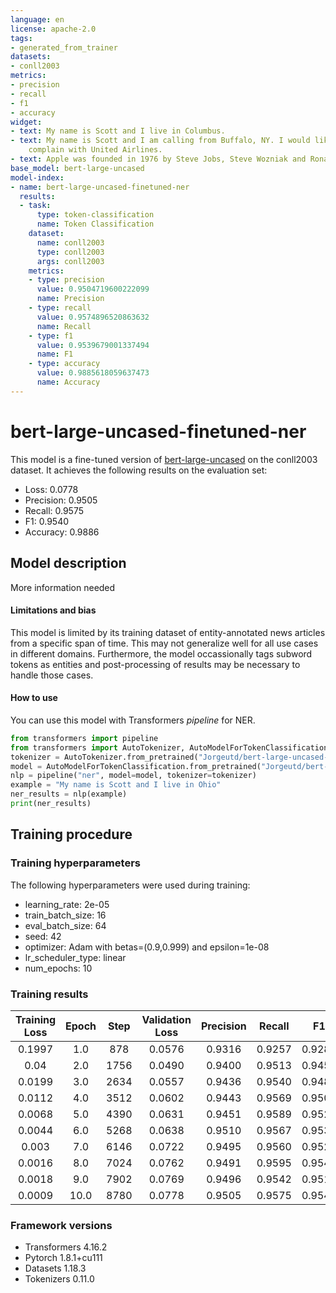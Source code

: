 ```yaml
---
language: en
license: apache-2.0
tags:
- generated_from_trainer
datasets:
- conll2003
metrics:
- precision
- recall
- f1
- accuracy
widget:
- text: My name is Scott and I live in Columbus.
- text: My name is Scott and I am calling from Buffalo, NY. I would like to file a
    complain with United Airlines.
- text: Apple was founded in 1976 by Steve Jobs, Steve Wozniak and Ronald Wayne.
base_model: bert-large-uncased
model-index:
- name: bert-large-uncased-finetuned-ner
  results:
  - task:
      type: token-classification
      name: Token Classification
    dataset:
      name: conll2003
      type: conll2003
      args: conll2003
    metrics:
    - type: precision
      value: 0.9504719600222099
      name: Precision
    - type: recall
      value: 0.9574896520863632
      name: Recall
    - type: f1
      value: 0.9539679001337494
      name: F1
    - type: accuracy
      value: 0.9885618059637473
      name: Accuracy
---
```


<!-- This model card has been generated automatically according to the information the Trainer had access to. You
should probably proofread and complete it, then remove this comment. -->

# bert-large-uncased-finetuned-ner

This model is a fine-tuned version of [bert-large-uncased](https://huggingface.co/bert-large-uncased) on the conll2003 dataset.
It achieves the following results on the evaluation set:
- Loss: 0.0778
- Precision: 0.9505
- Recall: 0.9575
- F1: 0.9540
- Accuracy: 0.9886

## Model description

More information needed

#### Limitations and bias

This model is limited by its training dataset of entity-annotated news articles from a specific span of time. This may not generalize well for all use cases in different domains. Furthermore, the model occassionally tags subword tokens as entities and post-processing of results may be necessary to handle those cases. 


#### How to use

You can use this model with Transformers *pipeline* for NER.

```python
from transformers import pipeline
from transformers import AutoTokenizer, AutoModelForTokenClassification
tokenizer = AutoTokenizer.from_pretrained("Jorgeutd/bert-large-uncased-finetuned-ner")
model = AutoModelForTokenClassification.from_pretrained("Jorgeutd/bert-large-uncased-finetuned-ner")
nlp = pipeline("ner", model=model, tokenizer=tokenizer)
example = "My name is Scott and I live in Ohio"
ner_results = nlp(example)
print(ner_results)
```


## Training procedure

### Training hyperparameters

The following hyperparameters were used during training:
- learning_rate: 2e-05
- train_batch_size: 16
- eval_batch_size: 64
- seed: 42
- optimizer: Adam with betas=(0.9,0.999) and epsilon=1e-08
- lr_scheduler_type: linear
- num_epochs: 10

### Training results

| Training Loss | Epoch | Step | Validation Loss | Precision | Recall | F1     | Accuracy |
|:-------------:|:-----:|:----:|:---------------:|:---------:|:------:|:------:|:--------:|
| 0.1997        | 1.0   | 878  | 0.0576          | 0.9316    | 0.9257 | 0.9286 | 0.9837   |
| 0.04          | 2.0   | 1756 | 0.0490          | 0.9400    | 0.9513 | 0.9456 | 0.9870   |
| 0.0199        | 3.0   | 2634 | 0.0557          | 0.9436    | 0.9540 | 0.9488 | 0.9879   |
| 0.0112        | 4.0   | 3512 | 0.0602          | 0.9443    | 0.9569 | 0.9506 | 0.9881   |
| 0.0068        | 5.0   | 4390 | 0.0631          | 0.9451    | 0.9589 | 0.9520 | 0.9882   |
| 0.0044        | 6.0   | 5268 | 0.0638          | 0.9510    | 0.9567 | 0.9538 | 0.9885   |
| 0.003         | 7.0   | 6146 | 0.0722          | 0.9495    | 0.9560 | 0.9527 | 0.9885   |
| 0.0016        | 8.0   | 7024 | 0.0762          | 0.9491    | 0.9595 | 0.9543 | 0.9887   |
| 0.0018        | 9.0   | 7902 | 0.0769          | 0.9496    | 0.9542 | 0.9519 | 0.9883   |
| 0.0009        | 10.0  | 8780 | 0.0778          | 0.9505    | 0.9575 | 0.9540 | 0.9886   |


### Framework versions

- Transformers 4.16.2
- Pytorch 1.8.1+cu111
- Datasets 1.18.3
- Tokenizers 0.11.0
